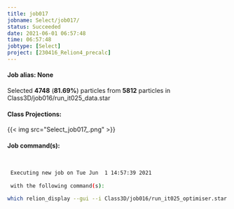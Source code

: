 ```yaml
---
title: job017
jobname: Select/job017/
status: Succeeded
date: 2021-06-01 06:57:48
time: 06:57:48
jobtype: [Select]
project: [230416_Relion4_precalc]
---
```


#### Job alias: None

Selected __4748__ (__81.69%__) particles from __5812__ particles in Class3D/job016/run_it025_data.star
#### Class Projections:
{{< img src="Select_job017_.png" >}}

#### Job command(s):

```bash

 
 Executing new job on Tue Jun  1 14:57:39 2021
 
 with the following command(s): 

which relion_display --gui --i Class3D/job016/run_it025_optimiser.star --allow_save --fn_parts Select/job017/particles.star  --pipeline_control Select/job017/
 
 


